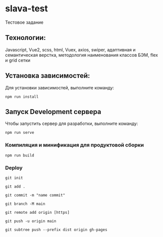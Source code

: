 # slava-test
Тестовое задание

## Технологии:
Javascript, Vue2, scss, html, Vuex, axios, swiper, адаптивная и семантическая  верстка, методология наименования классов БЭМ, flex и grid сетки

## Установка зависимостей:
Для установки зависимостей, выполните команду: 
```
npm run install
```

## Запуск Development сервера
Чтобы запустить сервер для разработки, выполните команду: 
```
npm run serve
```


### Компиляция и минификация для продуктовой сборки
```
npm run build
```
### Deploy 
```
git init
```
```
git add .
```
```
git commit -m "name commit"
```
```
git branch -M main
```
```
git remote add origin [https]
```
```
git push -u origin main
```
```
git subtree push --prefix dist origin gh-pages
```



